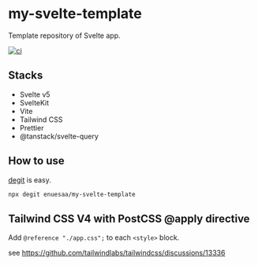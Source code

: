 # my-svelte-template
Template repository of Svelte app.

[![ci](https://github.com/enuesaa/my-svelte-template/actions/workflows/ci.yaml/badge.svg)](https://github.com/enuesaa/my-svelte-template/actions/workflows/ci.yaml)

## Stacks
- Svelte v5
- SvelteKit
- Vite
- Tailwind CSS
- Prettier
- @tanstack/svelte-query

## How to use
[degit](https://github.com/Rich-Harris/degit) is easy.

```bash
npx degit enuesaa/my-svelte-template
```

## Tailwind CSS V4 with PostCSS @apply directive
Add `@reference "./app.css";` to each `<style>` block.  

see https://github.com/tailwindlabs/tailwindcss/discussions/13336
